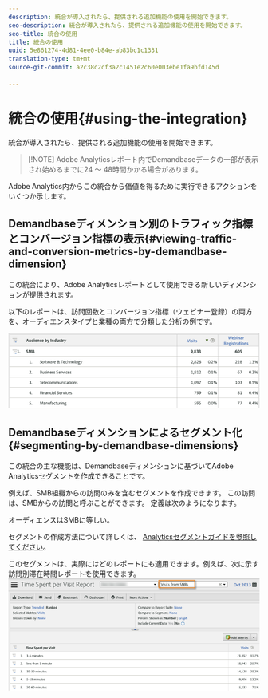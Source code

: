 ```yaml
---
description: 統合が導入されたら、提供される追加機能の使用を開始できます。
seo-description: 統合が導入されたら、提供される追加機能の使用を開始できます。
seo-title: 統合の使用
title: 統合の使用
uuid: 5e861274-4d81-4ee0-b84e-ab83bc1c1331
translation-type: tm+mt
source-git-commit: a2c38c2cf3a2c1451e2c60e003ebe1fa9bfd145d

---
```



# 統合の使用{#using-the-integration}

統合が導入されたら、提供される追加機能の使用を開始できます。

> [!NOTE] Adobe Analyticsレポート内でDemandbaseデータの一部が表示され始めるまでに24 ～ 48時間かかる場合があります。

Adobe Analytics内からこの統合から価値を得るために実行できるアクションをいくつか示します。

## Demandbaseディメンション別のトラフィック指標とコンバージョン指標の表示{#viewing-traffic-and-conversion-metrics-by-demandbase-dimension}

この統合により、Adobe Analyticsレポートとして使用できる新しいディメンションが提供されます。

以下のレポートは、訪問回数とコンバージョン指標（ウェビナー登録）の両方を、オーディエンスタイプと業種の両方で分類した分析の例です。

![](assets/metrics_db_dimensions.png)

## Demandbaseディメンションによるセグメント化{#segmenting-by-demandbase-dimensions}

この統合の主な機能は、Demandbaseディメンションに基づいてAdobe Analyticsセグメントを作成できることです。

例えば、SMB組織からの訪問のみを含むセグメントを作成できます。 この訪問は、SMBからの訪問と呼ぶことができます。 定義は次のようになります。

オーディエンスはSMBに等しい。

セグメントの作成方法について詳しくは、 [Analyticsセグメントガイドを参照してください](https://marketing.adobe.com/resources/help/en_US/analytics/segment/)。

このセグメントは、実際にはどのレポートにも適用できます。例えば、次に示す訪問別滞在時間レポートを使用できます。 ![](assets/segment_applied_report.png)
